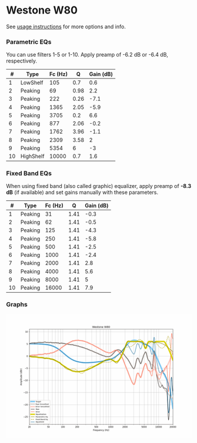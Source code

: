 # Westone W80
See [usage instructions](https://github.com/jaakkopasanen/AutoEq#usage) for more options and info.

### Parametric EQs
You can use filters 1-5 or 1-10. Apply preamp of -6.2 dB or -6.4 dB, respectively.

|   # | Type      |   Fc (Hz) |    Q |   Gain (dB) |
|-----|-----------|-----------|------|-------------|
|   1 | LowShelf  |       105 | 0.7  |         0.6 |
|   2 | Peaking   |        69 | 0.98 |         2.2 |
|   3 | Peaking   |       222 | 0.26 |        -7.1 |
|   4 | Peaking   |      1365 | 2.05 |        -5.9 |
|   5 | Peaking   |      3705 | 0.2  |         6.6 |
|   6 | Peaking   |       877 | 2.06 |        -0.2 |
|   7 | Peaking   |      1762 | 3.96 |        -1.1 |
|   8 | Peaking   |      2309 | 3.58 |         2   |
|   9 | Peaking   |      5354 | 6    |        -3   |
|  10 | HighShelf |     10000 | 0.7  |         1.6 |

### Fixed Band EQs
When using fixed band (also called graphic) equalizer, apply preamp of **-8.3 dB** (if available) and set gains manually with these parameters.

|   # | Type    |   Fc (Hz) |    Q |   Gain (dB) |
|-----|---------|-----------|------|-------------|
|   1 | Peaking |        31 | 1.41 |        -0.3 |
|   2 | Peaking |        62 | 1.41 |        -0.5 |
|   3 | Peaking |       125 | 1.41 |        -4.3 |
|   4 | Peaking |       250 | 1.41 |        -5.8 |
|   5 | Peaking |       500 | 1.41 |        -2.5 |
|   6 | Peaking |      1000 | 1.41 |        -2.4 |
|   7 | Peaking |      2000 | 1.41 |         2.8 |
|   8 | Peaking |      4000 | 1.41 |         5.6 |
|   9 | Peaking |      8000 | 1.41 |         5   |
|  10 | Peaking |     16000 | 1.41 |         7.9 |

### Graphs
![](./Westone%20W80.png)
